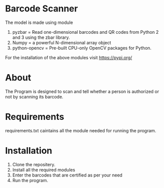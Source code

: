 # Barcode Scanner 
The model is made using module 
  1. pyzbar = Read one-dimensional barcodes and QR codes from Python 2 and 3 using the zbar library.
  2. Numpy  = a powerful N-dimensional array object
  3. python-opencv = Pre-built CPU-only OpenCV packages for Python.



For the installation of the above modules visit https://pypi.org/

# About
The Program is designed to scan and tell whether a person is authorized or not by scanning its barcode.

# Requirements
requirements.txt caintains all the module needed for running the program.
# Installation
  1. Clone the repositery.
  2. Install all the required modules
  3. Enter the barcodes that are certified as per your need
  4. Run the program.

